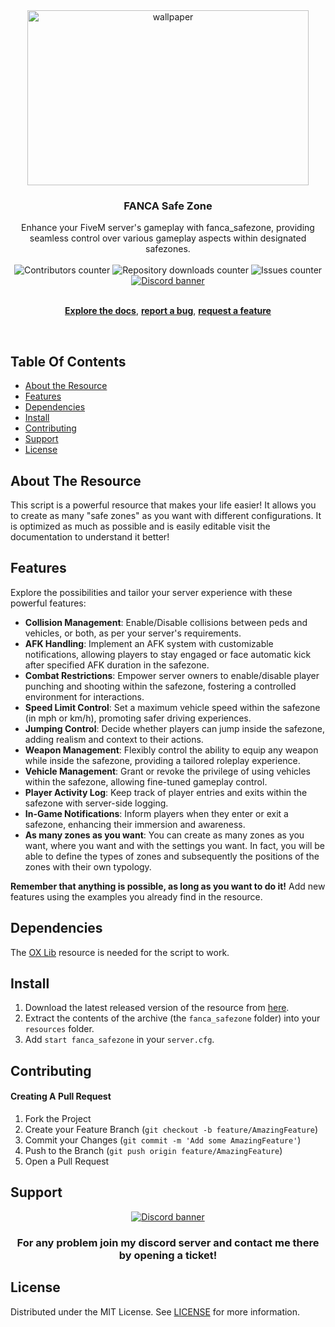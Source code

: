 <div align="center">
  <img alt="wallpaper" src="https://i.imgur.com/awt1uN3.jpg" width="450" height="280">
  
  <h3 align="center">FANCA Safe Zone</h3>
  Enhance your FiveM server's gameplay with fanca_safezone, providing seamless control over various gameplay aspects within designated safezones.

  <br/>
  <br/>
  
  <img alt="Contributors counter" src="https://img.shields.io/github/contributors/Fancazista/fanca_safezone">
  <img alt="Repository downloads counter" src="https://img.shields.io/github/downloads/Fancazista/fanca_safezone/total.svg">
  <img alt="Issues counter" src="https://img.shields.io/github/issues/Fancazista/fanca_safezone">
  <br/>
  <a target="_blank" href="https://discord.gg/2JTRHrMs4m"><img src="https://discordapp.com/api/guilds/810056325623054336/widget.png?style=banner2" alt="Discord banner"/></a>
  
  <br/>
  <br/>
  
  <a href="https://fancadev.gitbook.io/fanca-dev-documentation/free-resources/safe-zone"><strong>Explore the docs</strong></a>, 
  <a href="https://github.com/Fancazista/fanca_safezone/issues"><strong>report a bug</strong></a>,
  <a href="https://github.com/Fancazista/fanca_safezone/issues"><strong>request a feature</strong></a>
</div>

<br/>

## Table Of Contents
* [About the Resource](#about-the-resource)
* [Features](#features)
* [Dependencies](#dependencies)
* [Install](#install)
* [Contributing](#contributing)
* [Support](#support)
* [License](#license)

## About The Resource
This script is a powerful resource that makes your life easier!
It allows you to create as many "safe zones" as you want with different configurations.
It is optimized as much as possible and is easily editable visit the documentation to understand it better!

## Features
Explore the possibilities and tailor your server experience with these powerful features:

* <strong>Collision Management</strong>: Enable/Disable collisions between peds and vehicles, or both, as per your server's requirements.
* <strong>AFK Handling</strong>: Implement an AFK system with customizable notifications, allowing players to stay engaged or face automatic kick after specified AFK duration in the safezone.
* <strong>Combat Restrictions</strong>: Empower server owners to enable/disable player punching and shooting within the safezone, fostering a controlled environment for interactions.
* <strong>Speed Limit Control</strong>: Set a maximum vehicle speed within the safezone (in mph or km/h), promoting safer driving experiences.
* <strong>Jumping Control</strong>: Decide whether players can jump inside the safezone, adding realism and context to their actions.
* <strong>Weapon Management</strong>: Flexibly control the ability to equip any weapon while inside the safezone, providing a tailored roleplay experience.
* <strong>Vehicle Management</strong>: Grant or revoke the privilege of using vehicles within the safezone, allowing fine-tuned gameplay control.
* <strong>Player Activity Log</strong>: Keep track of player entries and exits within the safezone with server-side logging.
* <strong>In-Game Notifications</strong>: Inform players when they enter or exit a safezone, enhancing their immersion and awareness.
* <strong>As many zones as you want</strong>: You can create as many zones as you want, where you want and with the settings you want. In fact, you will be able to define the types of zones and subsequently the positions of the zones with their own typology.

<strong>Remember that anything is possible, as long as you want to do it!</strong> Add new features using the examples you already find in the resource.

## Dependencies
The [OX Lib](https://github.com/overextended/ox_lib/releases/latest) resource is needed for the script to work.

## Install
1. Download the latest released version of the resource from [here](https://github.com/Fancazista/fanca_safezone/releases/latest).
2. Extract the contents of the archive (the `fanca_safezone` folder) into your `resources` folder.
3. Add `start fanca_safezone` in your `server.cfg`.

## Contributing
#### Creating A Pull Request

1. Fork the Project
2. Create your Feature Branch (`git checkout -b feature/AmazingFeature`)
3. Commit your Changes (`git commit -m 'Add some AmazingFeature'`)
4. Push to the Branch (`git push origin feature/AmazingFeature`)
5. Open a Pull Request


## Support
<div align="center">
  <a target="_blank" href="https://discord.gg/2JTRHrMs4m"><img src="https://discordapp.com/api/guilds/810056325623054336/widget.png?style=banner4" alt="Discord banner"/></a>
  
  <h3>For any problem join my discord server and contact me there by opening a ticket!</h3>
</div>

## License
Distributed under the MIT License. See [LICENSE](https://github.com/Fancazista/fanca_safezone/blob/main/LICENSE.md) for more information.
